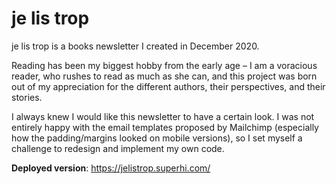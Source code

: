 # je lis trop

je lis trop is a books newsletter I created in December 2020.

Reading has been my biggest hobby from the early age – I am a voracious reader, who rushes to read as much as she can, and this project was born out of my appreciation for the different authors, their perspectives, and their stories.

I always knew I would like this newsletter to have a certain look. I was not entirely happy with the email templates proposed by Mailchimp (especially how the padding/margins looked on mobile versions), so I set myself a challenge to redesign and implement my own code.

**Deployed version**: https://jelistrop.superhi.com/
